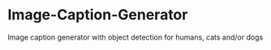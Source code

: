 # Image-Caption-Generator
Image caption generator with object detection for humans, cats and/or dogs
